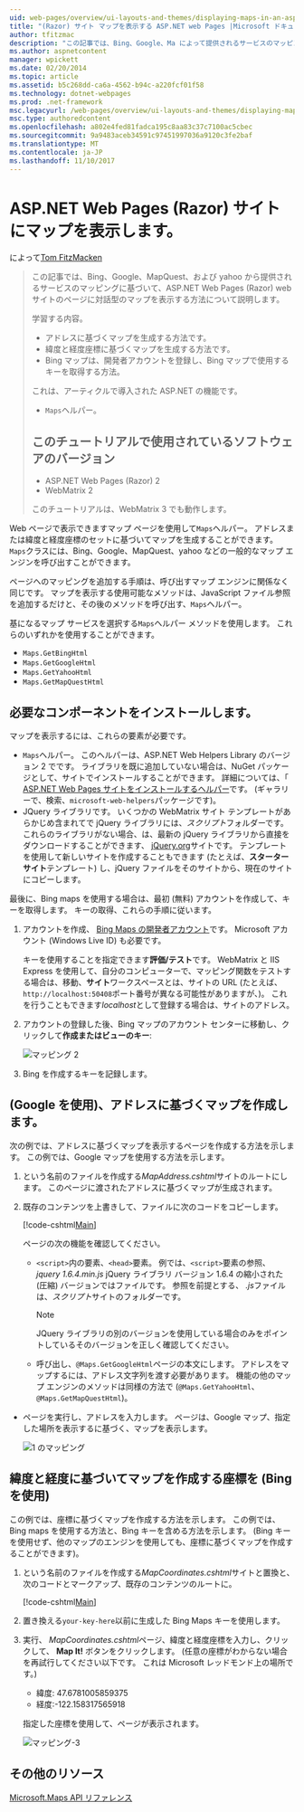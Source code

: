 ```yaml
---
uid: web-pages/overview/ui-layouts-and-themes/displaying-maps-in-an-aspnet-web-pages-site
title: "(Razor) サイト マップを表示する ASP.NET web Pages |Microsoft ドキュメント"
author: tfitzmac
description: "この記事では、Bing、Google、Ma によって提供されるサービスのマッピングに基づいて、ASP.NET Web Pages (Razor) web サイトのページに対話型のマップを表示する方法について説明しています."
ms.author: aspnetcontent
manager: wpickett
ms.date: 02/20/2014
ms.topic: article
ms.assetid: b5c268dd-ca6a-4562-b94c-a220fcf01f58
ms.technology: dotnet-webpages
ms.prod: .net-framework
msc.legacyurl: /web-pages/overview/ui-layouts-and-themes/displaying-maps-in-an-aspnet-web-pages-site
msc.type: authoredcontent
ms.openlocfilehash: a802e4fed81fadca195c8aa83c37c7100ac5cbec
ms.sourcegitcommit: 9a9483aceb34591c97451997036a9120c3fe2baf
ms.translationtype: MT
ms.contentlocale: ja-JP
ms.lasthandoff: 11/10/2017
---
```

<a name="displaying-maps-in-an-aspnet-web-pages-razor-site"></a>ASP.NET Web Pages (Razor) サイトにマップを表示します。
====================
によって[Tom FitzMacken](https://github.com/tfitzmac)

> この記事では、Bing、Google、MapQuest、および yahoo から提供されるサービスのマッピングに基づいて、ASP.NET Web Pages (Razor) web サイトのページに対話型のマップを表示する方法について説明します。
> 
> 学習する内容。
> 
> - アドレスに基づくマップを生成する方法です。
> - 緯度と経度座標に基づくマップを生成する方法です。
> - Bing マップは、開発者アカウントを登録し、Bing マップで使用するキーを取得する方法。
> 
> これは、アーティクルで導入された ASP.NET の機能です。
> 
> - `Maps`ヘルパー。
>   
> 
> ## <a name="software-versions-used-in-the-tutorial"></a>このチュートリアルで使用されているソフトウェアのバージョン
> 
> 
> - ASP.NET Web Pages (Razor) 2
> - WebMatrix 2
>   
> 
> このチュートリアルは、WebMatrix 3 でも動作します。


Web ページで表示できますマップ ページを使用して`Maps`ヘルパー。 アドレスまたは緯度と経度座標のセットに基づいてマップを生成することができます。 `Maps`クラスには、Bing、Google、MapQuest、yahoo などの一般的なマップ エンジンを呼び出すことができます。

ページへのマッピングを追加する手順は、呼び出すマップ エンジンに関係なく同じです。 マップを表示する使用可能なメソッドは、JavaScript ファイル参照を追加するだけと、その後のメソッドを呼び出す、`Maps`ヘルパー。

基になるマップ サービスを選択する`Maps`ヘルパー メソッドを使用します。 これらのいずれかを使用することができます。

- `Maps.GetBingHtml`
- `Maps.GetGoogleHtml`
- `Maps.GetYahooHtml`
- `Maps.GetMapQuestHtml`

## <a name="installing-the-pieces-you-need"></a>必要なコンポーネントをインストールします。

マップを表示するには、これらの要素が必要です。

- `Maps`ヘルパー。 このヘルパーは、ASP.NET Web Helpers Library のバージョン 2 でです。 ライブラリを既に追加していない場合は、NuGet パッケージとして、サイトでインストールすることができます。 詳細については、「 [ASP.NET Web Pages サイトをインストールするヘルパー](https://go.microsoft.com/fwlink/?LinkId=252372)です。 (ギャラリーで、検索、`microsoft-web-helpers`パッケージです)。
- JQuery ライブラリです。 いくつかの WebMatrix サイト テンプレートがあらかじめ含まれてで jQuery ライブラリには、*スクリプト*フォルダーです。 これらのライブラリがない場合、は、最新の jQuery ライブラリから直接をダウンロードすることができます、 [jQuery.org](http://jQuery.org)サイトです。 テンプレートを使用して新しいサイトを作成することもできます (たとえば、**スターター サイト**テンプレート) し、jQuery ファイルをそのサイトから、現在のサイトにコピーします。

最後に、Bing maps を使用する場合は、最初 (無料) アカウントを作成して、キーを取得します。 キーの取得、これらの手順に従います。

1. アカウントを作成、 [Bing Maps の開発者アカウント](https://www.microsoft.com/maps/developers/web.aspx)です。 Microsoft アカウント (Windows Live ID) も必要です。

    キーを使用することを指定できます**評価/テスト**です。 WebMatrix と IIS Express を使用して、自分のコンピューターで、マッピング関数をテストする場合は、移動、**サイト**ワークスペースとは、サイトの URL (たとえば、`http://localhost:50408`ポート番号が異なる可能性がありますが、)。 これを行うこともできます*localhost*として登録する場合は、サイトのアドレス。
2. アカウントの登録した後、Bing マップのアカウント センターに移動し、クリックして**作成またはビューのキー**:

    ![マッピング 2](displaying-maps-in-an-aspnet-web-pages-site/_static/image1.png)
3. Bing を作成するキーを記録します。

## <a name="creating-a-map-based-on-an-address-using-google"></a>(Google を使用)、アドレスに基づくマップを作成します。

次の例では、アドレスに基づくマップを表示するページを作成する方法を示します。 この例では、Google マップを使用する方法を示します。

1. という名前のファイルを作成する*MapAddress.cshtml*サイトのルートにします。 このページに渡されたアドレスに基づくマップが生成されます。
2. 既存のコンテンツを上書きして、ファイルに次のコードをコピーします。

    [!code-cshtml[Main](displaying-maps-in-an-aspnet-web-pages-site/samples/sample1.cshtml)]

    ページの次の機能を確認してください。

    - `<script>`内の要素、`<head>`要素。 例では、`<script>`要素の参照、 *jquery 1.6.4.min.js* jQuery ライブラリ バージョン 1.6.4 の縮小された (圧縮) バージョンではファイルです。 参照を前提とする、 *.js*ファイルは、*スクリプト*サイトのフォルダーです。 

        > [!NOTE]
        > JQuery ライブラリの別のバージョンを使用している場合のみをポイントしているそのバージョンを正しく確認してください。
    - 呼び出し、`@Maps.GetGoogleHtml`ページの本文にします。 アドレスをマップするには、アドレス文字列を渡す必要があります。 機能の他のマップ エンジンのメソッドは同様の方法で (`@Maps.GetYahooHtml`、 `@Maps.GetMapQuestHtml`)。
- ページを実行し、アドレスを入力します。 ページは、Google マップ、指定した場所を表示するに基づく、マップを表示します。

    ![1 のマッピング](displaying-maps-in-an-aspnet-web-pages-site/_static/image2.png)

## <a name="creating-a-map-based-on-latitude-and-longitude-coordinates-using-bing"></a>緯度と経度に基づいてマップを作成する座標を (Bing を使用)

この例では、座標に基づくマップを作成する方法を示します。 この例では、Bing maps を使用する方法と、Bing キーを含める方法を示します。 (Bing キーを使用せず、他のマップのエンジンを使用しても、座標に基づくマップを作成することができます)。

1. という名前のファイルを作成する*MapCoordinates.cshtml*サイトと置換と、次のコードとマークアップ、既存のコンテンツのルートに。

    [!code-cshtml[Main](displaying-maps-in-an-aspnet-web-pages-site/samples/sample2.cshtml)]
2. 置き換える`your-key-here`以前に生成した Bing Maps キーを使用します。
3. 実行、 *MapCoordinates.cshtml*ページ、緯度と経度座標を入力し、クリックして、 **Map It!** ボタンをクリックします。 (任意の座標がわからない場合を再試行してください以下です。 これは Microsoft レッドモンド上の場所です。)

    - 緯度: 47.6781005859375
    - 経度:-122.158317565918

    指定した座標を使用して、ページが表示されます。

    ![マッピング-3](displaying-maps-in-an-aspnet-web-pages-site/_static/image3.png)

<a id="Additional_Resources"></a>
## <a name="additional-resources"></a>その他のリソース


[Microsoft.Maps API リファレンス](https://msdn.microsoft.com/en-us/library/gg427611.aspx)
